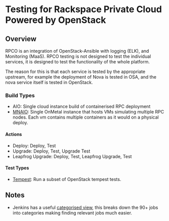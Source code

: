 # Testing for Rackspace Private Cloud Powered by OpenStack

## Overview
RPCO is an integration of OpenStack-Ansible with logging (ELK), and Monitoring
(MaaS). RPCO testing is not designed to test the individual services, it is
designed to test the functionality of the whole platform.

The reason for this is that each service is tested by the appropriate upstream,
for example the deployment of Nova is tested in OSA, and the nova service itself
is tested in OpenStack.

### Build Types
* AIO: Single cloud instance build of containerised RPC deployment
* [MNAIO](https://github.com/openstack/openstack-ansible-ops/blob/master/multi-node-aio/README.rst):
  Single OnMetal instance that hosts VMs simulating multiple RPC nodes. Each vm
  contains multiple containers as it would on a physical deploy.

#### Actions
* Deploy: Deploy, Test
* Upgrade: Deploy, Test, Upgrade Test
* Leapfrog Upgrade: Deploy, Test, Leapfrog Upgrade, Test

#### Test Types
* [Tempest](https://github.com/openstack/tempest): Run a subset of OpenStack tempest tests.

## Notes
* Jenkins has a useful [categorised view](https://rpc.jenkins.cit.rackspace.net/view/AIO/),
  this breaks down the 90+ jobs into categories making finding relevant jobs
  much easier.
